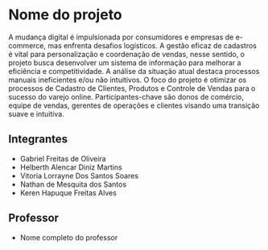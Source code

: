# Nome do projeto

A mudança digital é impulsionada por consumidores e empresas de e-commerce,
mas enfrenta desafios logísticos. A gestão eficaz de cadastros é vital para personalização e
coordenação de vendas, nesse sentido, o projeto busca desenvolver um sistema de informação
para melhorar a eficiência e competitividade. A análise da situação atual destaca processos
manuais ineficientes e/ou não intuitivos. O foco do projeto é otimizar os processos de
Cadastro de Clientes, Produtos e Controle de Vendas para o sucesso do varejo online.
Participantes-chave são donos de comércio, equipe de vendas, gerentes de operações e
clientes visando uma transição suave e intuitiva.


## Integrantes

* Gabriel Freitas de Oliveira
* Helberth Alencar Diniz Martins
* Vitoria Lorrayne Dos Santos Soares
* Nathan de Mesquita dos Santos
* Keren Hapuque Freitas Alves
  

## Professor

* Nome completo do professor
